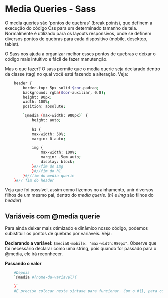 # Media Queries - Sass
O media queries são 'pontos de quebras' (break points), que definem a execução do código Css para um determinado tamanho de tela.
Normalmente é utilizado para os layouts responsivos, onde se definem diversos pontos de quebras para cada dispositivo (mobile, descktop, tablet).

O Sass nos ajuda a organizar melhor esses pontos de quebras e deixar o código mais intuitivo e fácil de fazer manutenção. 

Mas o que fazer? O sass permite que o media querie seja declarado dentro da classe (tag) no qual você está fazendo a alteração. Veja:

```sh 
    header { 
        border-top: 5px solid $cor-padrao;
        background: rgba($cor-auxiliar, 0.8);
        height: 90px;
        width: 100%;
        position: absolute;

        `@media (max-width: 980px)` {
            height: auto;
            
            h1 {
            max-width: 50%;
            margin: 0 auto;

            img {
                max-width: 100%;
                margin: .5em auto;
                display: block;
            }#//fim do img
            }#//fim do h1
        }#//fim do media querie
    }#// fim do header 
``` 

Veja que foi possível, assim como fizemos no ainhamento, unir diversos filhos de um mesmo pai, dentro do *media querie*. (*h1* e *img* são filhos do *header*)

## Variáveis com @media querie
Para ainda deixar mais otimizado e dinâmico nosso código, podemos subistituir os pontos de quebras por variáveis. Veja:

**Declarando a variável**: `$mediaQ-mobile: "max-width:980px"`. Observe que foi necessário declarar como uma string, pois quando for passado para o @media, ele irá reconhecer.

**Passando o valor**

```sh 
    #Depois
    `@media #{nome-da-variavel}{

    }`
    #É preciso colocar nesta sintaxe para funcionar. Com o #{}, para concatenar.
```